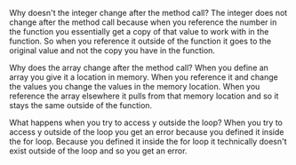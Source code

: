 Why doesn't the integer change after the method call?
The integer does not change after the method call because when you reference the number in the function you essentially get a copy of that value to work with in the function. So when you reference it outside of the function it goes to the original value and not the copy you have in the function.

Why does the array change after the method call?
When you define an array you give it a location in memory. When you reference it and change the values you change the values in the memory location. When you reference the array elsewhere it pulls from that memory location and so it stays the same outside of the function.

What happens when you try to access y outside the loop?
When you try to access y outside of the loop you get an error because you defined it inside the for loop. Because you defined it inside the for loop it technically doesn't exist outside of the loop and so you get an error.
